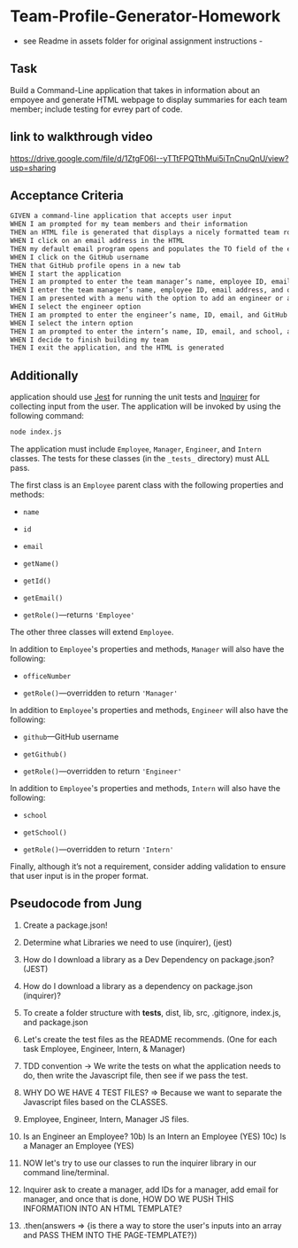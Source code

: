 # Team-Profile-Generator-Homework

- see Readme in assets folder for original assignment instructions -
 
 ## Task

 Build a Command-Line application that takes in information about an empoyee and generate HTML webpage to display summaries for each team member; include testing for evrey part of code.

 ## link to walkthrough video
 https://drive.google.com/file/d/1ZtgF06I--yTTtFPQTthMui5iTnCnuQnU/view?usp=sharing

 ## Acceptance Criteria

```md
GIVEN a command-line application that accepts user input
WHEN I am prompted for my team members and their information
THEN an HTML file is generated that displays a nicely formatted team roster based on user input
WHEN I click on an email address in the HTML
THEN my default email program opens and populates the TO field of the email with the address
WHEN I click on the GitHub username
THEN that GitHub profile opens in a new tab
WHEN I start the application
THEN I am prompted to enter the team manager’s name, employee ID, email address, and office number
WHEN I enter the team manager’s name, employee ID, email address, and office number
THEN I am presented with a menu with the option to add an engineer or an intern or to finish building my team
WHEN I select the engineer option
THEN I am prompted to enter the engineer’s name, ID, email, and GitHub username, and I am taken back to the menu
WHEN I select the intern option
THEN I am prompted to enter the intern’s name, ID, email, and school, and I am taken back to the menu
WHEN I decide to finish building my team
THEN I exit the application, and the HTML is generated
```
## Additionally

application should use [Jest](https://www.npmjs.com/package/jest) for running the unit tests and [Inquirer](https://www.npmjs.com/package/inquirer) for collecting input from the user. The application will be invoked by using the following command:

```bash
node index.js
```
The application must include `Employee`, `Manager`, `Engineer`, and `Intern` classes. The tests for these classes (in the `_tests_` directory) must ALL pass.

The first class is an `Employee` parent class with the following properties and methods:

* `name`

* `id`

* `email`

* `getName()`

* `getId()`

* `getEmail()`

* `getRole()`&mdash;returns `'Employee'`

The other three classes will extend `Employee`.

In addition to `Employee`'s properties and methods, `Manager` will also have the following:

* `officeNumber`

* `getRole()`&mdash;overridden to return `'Manager'`

In addition to `Employee`'s properties and methods, `Engineer` will also have the following:

* `github`&mdash;GitHub username

* `getGithub()`

* `getRole()`&mdash;overridden to return `'Engineer'`

In addition to `Employee`'s properties and methods, `Intern` will also have the following:

* `school`

* `getSchool()`

* `getRole()`&mdash;overridden to return `'Intern'`

Finally, although it’s not a requirement, consider adding validation to ensure that user input is in the proper format.


## Pseudocode from Jung
1) Create a package.json!
2) Determine what Libraries we need to use (inquirer), (jest)
3) How do I download a library as a Dev Dependency on package.json? (JEST)
4) How do I download a library as a dependency on package.json (inquirer)?

5) To create a folder structure with __tests__, dist, lib, src, .gitignore, index.js, and package.json

6) Let's create the test files as the README recommends. (One for each task Employee, Engineer, Intern, & Manager)

7) TDD convention -> We write the tests on what the application needs to do, then write the Javascript file, then see if we pass the test. 

8) WHY DO WE HAVE 4 TEST FILES?
    => Because we want to separate the Javascript files based on the CLASSES. 
9) Employee, Engineer, Intern, Manager JS files. 
10) Is an Engineer an Employee?
10b) Is an Intern an Employee (YES)
10c) Is a Manager an Employee (YES)

11) NOW let's try to use our classes to run the inquirer library in our command line/terminal.
12) Inquirer ask to create a manager, add IDs for a manager, add email for manager, and once that is done, HOW DO WE PUSH THIS INFORMATION INTO AN HTML TEMPLATE?
13) .then(answers => {is there a way to store the user's inputs into an array and PASS THEM INTO THE PAGE-TEMPLATE?})


